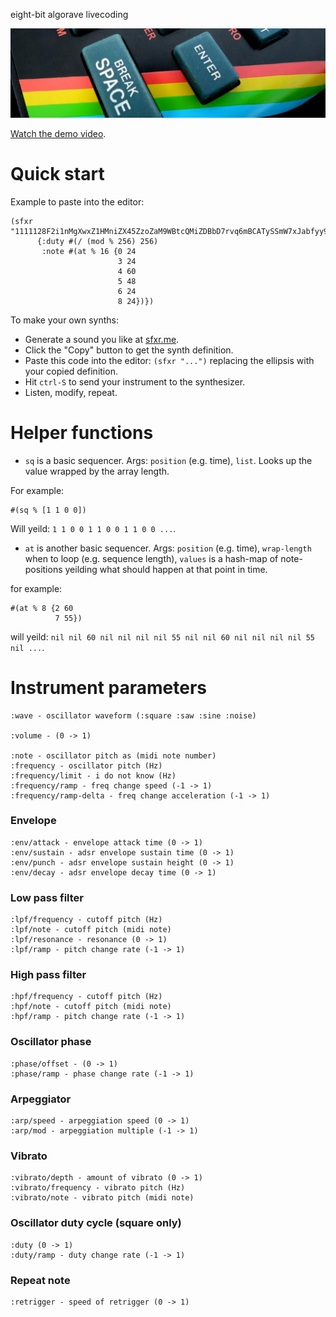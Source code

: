 eight-bit algorave livecoding

![zx-spectrum close-up](./public/img/speccy.png)

[Watch the demo video](https://youtu.be/IZtCSfd9G_A).

# Quick start

Example to paste into the editor:

	(sfxr "1111128F2i1nMgXwxZ1HMniZX45ZzoZaM9WBtcQMiZDBbD7rvq6mBCATySSmW7xJabfyy9xfh2aeeB1JPr4b7vKfXcZDbWJ7aMPbg45gBKUxMijaTNnvb2pw"
	      {:duty #(/ (mod % 256) 256)
	       :note #(at % 16 {0 24
	                        3 24
	                        4 60
	                        5 48
	                        6 24
	                        8 24})})

To make your own synths:

 * Generate a sound you like at [sfxr.me](http://sfxr.me/).
 * Click the "Copy" button to get the synth definition.
 * Paste this code into the editor: `(sfxr "...")` replacing the ellipsis with your copied definition.
 * Hit `ctrl-S` to send your instrument to the synthesizer.
 * Listen, modify, repeat.

# Helper functions

 * `sq` is a basic sequencer. Args: `position` (e.g. time), `list`. Looks up the value wrapped by the array length.

For example:

	#(sq % [1 1 0 0])

Will yeild: `1 1 0 0 1 1 0 0 1 1 0 0 ...`.

 * `at` is another basic sequencer. Args: `position` (e.g. time), `wrap-length` when to loop (e.g. sequence length), `values` is a hash-map of note-positions yeilding what should happen at that point in time.

for example:

	#(at % 8 {2 60
	          7 55})

will yeild: `nil nil 60 nil nil nil nil 55 nil nil 60 nil nil nil nil 55 nil ...`. 

# Instrument parameters

	:wave - oscillator waveform (:square :saw :sine :noise)

	:volume - (0 -> 1)
	
	:note - oscillator pitch as (midi note number)
	:frequency - oscillator pitch (Hz)
	:frequency/limit - i do not know (Hz)
	:frequency/ramp - freq change speed (-1 -> 1)
	:frequency/ramp-delta - freq change acceleration (-1 -> 1)

### Envelope

	:env/attack - envelope attack time (0 -> 1)
	:env/sustain - adsr envelope sustain time (0 -> 1)
	:env/punch - adsr envelope sustain height (0 -> 1)
	:env/decay - adsr envelope decay time (0 -> 1)

### Low pass filter

	:lpf/frequency - cutoff pitch (Hz)
	:lpf/note - cutoff pitch (midi note)
	:lpf/resonance - resonance (0 -> 1)
	:lpf/ramp - pitch change rate (-1 -> 1)

### High pass filter

	:hpf/frequency - cutoff pitch (Hz)
	:hpf/note - cutoff pitch (midi note)
	:hpf/ramp - pitch change rate (-1 -> 1)

### Oscillator phase

	:phase/offset - (0 -> 1)
	:phase/ramp - phase change rate (-1 -> 1)

### Arpeggiator

	:arp/speed - arpeggiation speed (0 -> 1)
	:arp/mod - arpeggiation multiple (-1 -> 1)

### Vibrato

	:vibrato/depth - amount of vibrato (0 -> 1)
	:vibrato/frequency - vibrato pitch (Hz)
	:vibrato/note - vibrato pitch (midi note)

### Oscillator duty cycle (square only)

	:duty (0 -> 1)
	:duty/ramp - duty change rate (-1 -> 1)

### Repeat note

	:retrigger - speed of retrigger (0 -> 1)
